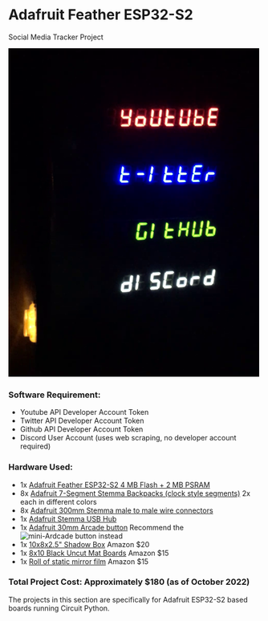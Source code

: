 # Adafruit Feather ESP32-S2
Social Media Tracker Project

![](https://raw.githubusercontent.com/DJDevon3/My_Circuit_Python_Projects/main/Boards/espressif/Adafruit%20Feather%20ESP32-S2/7-segment%208x%20Social%20Media%20Tracker/social_media_tracker_finished.png)

### Software Requirement:
- Youtube API Developer Account Token
- Twitter API Developer Account Token
- Github API Developer Account Token
- Discord User Account (uses web scraping, no developer account required)

### Hardware Used:
- 1x [Adafruit Feather ESP32-S2 4 MB Flash + 2 MB PSRAM](https://www.adafruit.com/product/5000)
- 8x [Adafruit 7-Segment Stemma Backpacks (clock style segments)](https://www.adafruit.com/product/5599) 2x each in different colors
- 8x [Adafruit 300mm Stemma male to male wire connectors](https://www.adafruit.com/product/5384)
- 1x [Adafruit Stemma USB Hub](https://www.adafruit.com/product/5625)
- 1x [Adafruit 30mm Arcade button](https://www.adafruit.com/product/3488) Recommend the ![mini-Ardcade button instead](https://www.adafruit.com/product/3431)
- 1x [10x8x2.5" Shadow Box](https://www.amazon.com/gp/product/B07QJX512S) Amazon $20
- 1x [8x10 Black Uncut Mat Boards](https://www.amazon.com/gp/product/B087Z64YL5) Amazon $15
- 1x [Roll of static mirror film](https://www.amazon.com/gp/product/B07X7DHLXB/) Amazon $15
### Total Project Cost: Approximately $180 (as of October 2022)

The projects in this section are specifically for Adafruit ESP32-S2 based boards running Circuit Python.
